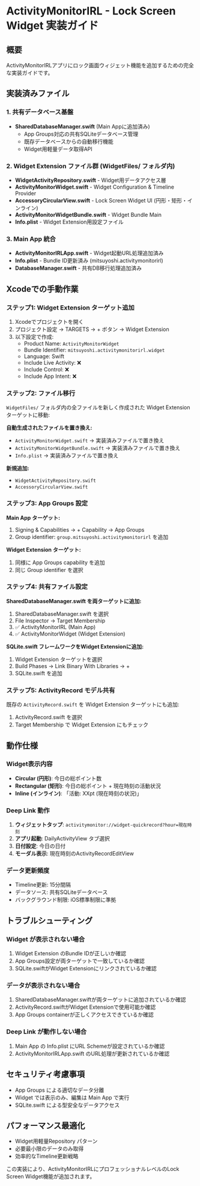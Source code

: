 # ActivityMonitorIRL - Lock Screen Widget 実装ガイド

## 概要
ActivityMonitorIRLアプリにロック画面ウィジェット機能を追加するための完全な実装ガイドです。

## 実装済みファイル

### 1. 共有データベース基盤
- **SharedDatabaseManager.swift** (Main Appに追加済み)
  - App Groups対応の共有SQLiteデータベース管理
  - 既存データベースからの自動移行機能
  - Widget用軽量データ取得API

### 2. Widget Extension ファイル群 (WidgetFiles/ フォルダ内)
- **WidgetActivityRepository.swift** - Widget用データアクセス層
- **ActivityMonitorWidget.swift** - Widget Configuration & Timeline Provider
- **AccessoryCircularView.swift** - Lock Screen Widget UI (円形・矩形・インライン)
- **ActivityMonitorWidgetBundle.swift** - Widget Bundle Main
- **Info.plist** - Widget Extension用設定ファイル

### 3. Main App 統合
- **ActivityMonitorIRLApp.swift** - Widget起動URL処理追加済み
- **Info.plist** - Bundle ID更新済み (mitsuyoshi.activitymonitorirl)
- **DatabaseManager.swift** - 共有DB移行処理追加済み

## Xcodeでの手動作業

### ステップ1: Widget Extension ターゲット追加
1. Xcodeでプロジェクトを開く
2. プロジェクト設定 → TARGETS → + ボタン → Widget Extension
3. 以下設定で作成:
   - Product Name: `ActivityMonitorWidget`
   - Bundle Identifier: `mitsuyoshi.activitymonitorirl.widget`
   - Language: Swift
   - Include Live Activity: ❌
   - Include Control: ❌
   - Include App Intent: ❌

### ステップ2: ファイル移行
`WidgetFiles/` フォルダ内の全ファイルを新しく作成された Widget Extension ターゲットに移動:

**自動生成されたファイルを置き換え:**
- `ActivityMonitorWidget.swift` → 実装済みファイルで置き換え
- `ActivityMonitorWidgetBundle.swift` → 実装済みファイルで置き換え
- `Info.plist` → 実装済みファイルで置き換え

**新規追加:**
- `WidgetActivityRepository.swift`
- `AccessoryCircularView.swift`

### ステップ3: App Groups 設定
**Main App ターゲット:**
1. Signing & Capabilities → + Capability → App Groups
2. Group identifier: `group.mitsuyoshi.activitymonitorirl` を追加

**Widget Extension ターゲット:**
1. 同様に App Groups capability を追加
2. 同じ Group identifier を選択

### ステップ4: 共有ファイル設定
**SharedDatabaseManager.swift を両ターゲットに追加:**
1. SharedDatabaseManager.swift を選択
2. File Inspector → Target Membership
3. ✅ ActivityMonitorIRL (Main App)
4. ✅ ActivityMonitorWidget (Widget Extension)

**SQLite.swift フレームワークをWidget Extensionに追加:**
1. Widget Extension ターゲットを選択
2. Build Phases → Link Binary With Libraries → +
3. SQLite.swift を追加

### ステップ5: ActivityRecord モデル共有
既存の `ActivityRecord.swift` を Widget Extension ターゲットにも追加:
1. ActivityRecord.swift を選択
2. Target Membership で Widget Extension にもチェック

## 動作仕様

### Widget表示内容
- **Circular (円形)**: 今日の総ポイント数
- **Rectangular (矩形)**: 今日の総ポイント + 現在時刻の活動状況
- **Inline (インライン)**: 「活動: XXpt (現在時刻の状況)」

### Deep Link 動作
1. **ウィジェットタップ**: `activitymonitor://widget-quickrecord?hour=現在時刻`
2. **アプリ起動**: DailyActivityView タブ選択
3. **日付設定**: 今日の日付
4. **モーダル表示**: 現在時刻のActivityRecordEditView

### データ更新頻度
- Timeline更新: 15分間隔
- データソース: 共有SQLiteデータベース
- バックグラウンド制限: iOS標準制限に準拠

## トラブルシューティング

### Widget が表示されない場合
1. Widget Extension のBundle IDが正しいか確認
2. App Groups設定が両ターゲットで一致しているか確認
3. SQLite.swiftがWidget Extensionにリンクされているか確認

### データが表示されない場合
1. SharedDatabaseManager.swiftが両ターゲットに追加されているか確認
2. ActivityRecord.swiftがWidget Extensionで使用可能か確認
3. App Groups containerが正しくアクセスできているか確認

### Deep Link が動作しない場合
1. Main App の Info.plist にURL Schemeが設定されているか確認
2. ActivityMonitorIRLApp.swift のURL処理が更新されているか確認

## セキュリティ考慮事項
- App Groups による適切なデータ分離
- Widget では表示のみ、編集は Main App で実行
- SQLite.swift による型安全なデータアクセス

## パフォーマンス最適化
- Widget用軽量Repository パターン
- 必要最小限のデータのみ取得
- 効率的なTimeline更新戦略

この実装により、ActivityMonitorIRLにプロフェッショナルレベルのLock Screen Widget機能が追加されます。